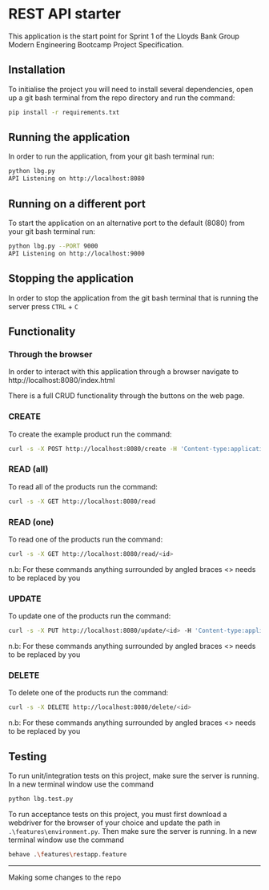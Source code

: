 # REST API starter

This application is the start point for Sprint 1 of the Lloyds Bank Group Modern Engineering Bootcamp Project Specification.

## Installation

To initialise the project you will need to install several dependencies, open up a git bash terminal from the repo directory and run the command:

~~~ bash
pip install -r requirements.txt
~~~

## Running the application

In order to run the application, from your git bash terminal run:

~~~ bash
python lbg.py
API Listening on http://localhost:8080
~~~

## Running on a different port

To start the application on an alternative port to the default (8080) from your git bash terminal run:

~~~ bash
python lbg.py --PORT 9000
API Listening on http://localhost:9000
~~~

## Stopping the application

In order to stop the application from the git bash terminal that is running the server press ``CTRL`` + ``C``

## Functionality

### Through the browser

In order to interact with this application through a browser navigate to http://localhost:8080/index.html

There is a full CRUD functionality through the buttons on the web page.

### CREATE

To create the example product run the command:

~~~ bash
curl -s -X POST http://localhost:8080/create -H 'Content-type:application/json' -d '{"name":"example product", "description":"this is an example", "price":9.99}'
~~~

### READ (all)

To read all of the products run the command:

~~~ bash
curl -s -X GET http://localhost:8080/read
~~~

### READ (one)

To read one of the products run the command:

~~~ bash
curl -s -X GET http://localhost:8080/read/<id>
~~~

n.b: For these commands anything surrounded by angled braces <> needs to be replaced by you

### UPDATE

To update one of the products run the command:

~~~ bash
curl -s -X PUT http://localhost:8080/update/<id> -H 'Content-type:application/json'  -d '{"name":"updated product", "description":"its brand new", "price":99.99}'
~~~

n.b: For these commands anything surrounded by angled braces <> needs to be replaced by you

### DELETE

To delete one of the products run the command:

~~~ bash
curl -s -X DELETE http://localhost:8080/delete/<id>
~~~

n.b: For these commands anything surrounded by angled braces <> needs to be replaced by you

## Testing

To run unit/integration tests on this project, make sure the server is running.
In a new terminal window use the command

~~~ bash
python lbg.test.py
~~~

To run acceptance tests on this project, you must first download a webdriver for the browser of your choice and update the path in `.\features\environment.py`. Then make sure the server is running.
In a new terminal window use the command

~~~ bash
behave .\features\restapp.feature
~~~


----------------------------------------------------------
Making some changes to the repo